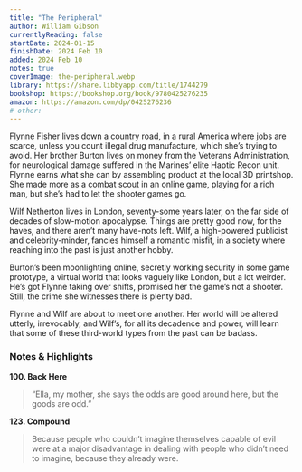 ```yaml
---
title: "The Peripheral"
author: William Gibson
currentlyReading: false
startDate: 2024-01-15
finishDate: 2024 Feb 10
added: 2024 Feb 10
notes: true
coverImage: the-peripheral.webp
library: https://share.libbyapp.com/title/1744279
bookshop: https://bookshop.org/book/9780425276235
amazon: https://amazon.com/dp/0425276236
# other: 
---
```

Flynne Fisher lives down a country road, in a rural America where jobs are scarce, unless you count illegal drug manufacture, which she’s trying to avoid. Her brother Burton lives on money from the Veterans Administration, for neurological damage suffered in the Marines’ elite Haptic Recon unit. Flynne earns what she can by assembling product at the local 3D printshop. She made more as a combat scout in an online game, playing for a rich man, but she’s had to let the shooter games go.  

Wilf Netherton lives in London, seventy-some years later, on the far side of decades of slow-motion apocalypse. Things are pretty good now, for the haves, and there aren’t many have-nots left. Wilf, a high-powered publicist and celebrity-minder, fancies himself a romantic misfit, in a society where reaching into the past is just another hobby.  

Burton’s been moonlighting online, secretly working security in some game prototype, a virtual world that looks vaguely like London, but a lot weirder. He’s got Flynne taking over shifts, promised her the game’s not a shooter. Still, the crime she witnesses there is plenty bad.  

Flynne and Wilf are about to meet one another. Her world will be altered utterly, irrevocably, and Wilf’s, for all its decadence and power, will learn that some of these third-world types from the past can be badass.  

### Notes & Highlights
**100. Back Here**  
> “Ella, my mother, she says the odds are good around here, but the goods are odd.”  

**123. Compound**  
> Because people who couldn’t imagine themselves capable of evil were at a major disadvantage in dealing with people who didn’t need to imagine, because they already were.  
